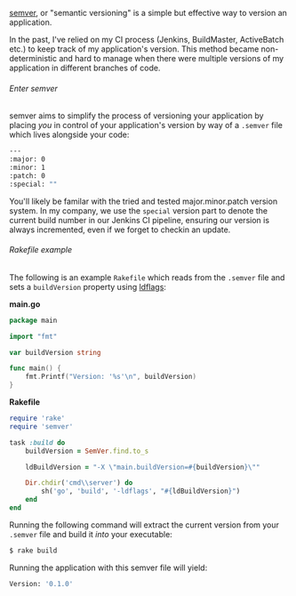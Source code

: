 [semver](http://semver.org/), or "semantic versioning" is a simple but effective way to version an application.

In the past, I've relied on my CI process (Jenkins, BuildMaster, ActiveBatch etc.) to keep track of my application's version.  This method became non-deterministic and hard to manage when there were multiple versions of my application in different branches of code.

###### Enter semver

semver aims to simplify the process of versioning your application by placing *you* in control of your application's version by way of a `.semver` file which lives alongside your code:

``` bash
--- 
:major: 0
:minor: 1
:patch: 0
:special: ""
```

You'll likely be familar with the tried and tested major.minor.patch version system.  In my company, we use the `special` version part to denote the current build number in our Jenkins CI pipeline, ensuring our version is always incremented, even if we forget to checkin an update.

###### Rakefile example

The following is an example `Rakefile` which reads from the `.semver` file and sets a `buildVersion` property using [ldflags](https://golang.org/cmd/link/):

**main.go**

``` go
package main

import "fmt"

var buildVersion string

func main() {
	fmt.Printf("Version: '%s'\n", buildVersion)
}
```

**Rakefile**

``` ruby
require 'rake'
require 'semver'

task :build do
    buildVersion = SemVer.find.to_s

    ldBuildVersion = "-X \"main.buildVersion=#{buildVersion}\""

    Dir.chdir('cmd\\server') do
        sh('go', 'build', '-ldflags', "#{ldBuildVersion}")
    end
end
```

Running the following command will extract the current version from your `.semver` file and build it *into* your executable:

``` bash
$ rake build
```

Running the application with this semver file will yield:

``` bash
Version: '0.1.0'
```